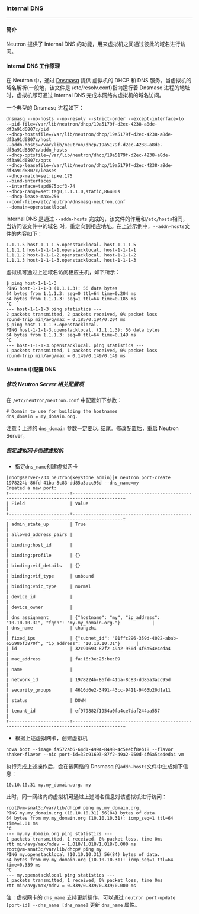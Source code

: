### Internal DNS

---

#### 简介

 Neutron 提供了 Internal DNS 的功能，用来虚拟机之间通过彼此的域名进行访问。

#### Internal DNS 工作原理

 在 Neutron 中，通过 [Dnsmasq](http://www.thekelleys.org.uk/dnsmasq/docs/dnsmasq-man.html) 提供
虚拟机的 DHCP 和 DNS 服务。当虚拟机的域名解析(一般地，该文件是 /etc/resolv.conf)指向运行着 Dnsmasq 
进程的地址时，虚拟机即可通过 Internal DNS 完成本网络内虚拟机的域名访问。

 一个典型的 Dnsmasq 进程如下：

```
dnsmasq --no-hosts --no-resolv --strict-order --except-interface=lo 
--pid-file=/var/lib/neutron/dhcp/19a5179f-d2ec-4238-a8de-df3a91d6807c/pid
--dhcp-hostsfile=/var/lib/neutron/dhcp/19a5179f-d2ec-4238-a8de-df3a91d6807c/host
--addn-hosts=/var/lib/neutron/dhcp/19a5179f-d2ec-4238-a8de-df3a91d6807c/addn_hosts
--dhcp-optsfile=/var/lib/neutron/dhcp/19a5179f-d2ec-4238-a8de-df3a91d6807c/opts
--dhcp-leasefile=/var/lib/neutron/dhcp/19a5179f-d2ec-4238-a8de-df3a91d6807c/leases
--dhcp-match=set:ipxe,175
--bind-interfaces
--interface=tapd675bcf3-74
--dhcp-range=set:tag0,1.1.1.0,static,86400s
--dhcp-lease-max=256
--conf-file=/etc/neutron/dnsmasq-neutron.conf
--domain=openstacklocal
```

Internal DNS 是通过 `--addn-hosts` 完成的，该文件的作用和`/etc/hosts`相同，当访问该文件中的域名
时，重定向到相应地址。在上述示例中，`--addn-hosts`文件的内容如下：

```
1.1.1.5	host-1-1-1-5.openstacklocal. host-1-1-1-5
1.1.1.1	host-1-1-1-1.openstacklocal. host-1-1-1-1
1.1.1.2	host-1-1-1-2.openstacklocal. host-1-1-1-2
1.1.1.3	host-1-1-1-3.openstacklocal. host-1-1-1-3
```

虚拟机可通过上述域名访问相应主机，如下所示：

```
$ ping host-1-1-1-3
PING host-1-1-1-3 (1.1.1.3): 56 data bytes
64 bytes from 1.1.1.3: seq=0 ttl=64 time=0.204 ms
64 bytes from 1.1.1.3: seq=1 ttl=64 time=0.185 ms
^C
--- host-1-1-1-3 ping statistics ---
2 packets transmitted, 2 packets received, 0% packet loss
round-trip min/avg/max = 0.185/0.194/0.204 ms
$ ping host-1-1-1-3.openstacklocal.
PING host-1-1-1-3.openstacklocal. (1.1.1.3): 56 data bytes
64 bytes from 1.1.1.3: seq=0 ttl=64 time=0.149 ms
^C
--- host-1-1-1-3.openstacklocal. ping statistics ---
1 packets transmitted, 1 packets received, 0% packet loss
round-trip min/avg/max = 0.149/0.149/0.149 ms
```

#### Neutron 中配置 DNS

##### 修改 Neutron Server 相关配置项

在 `/etc/neutron/neutron.conf` 中配置如下参数：
```
# Domain to use for building the hostnames
dns_domain = my_domain.org.
```

注意：上述的 `dns_domain` 参数一定要以`.`结尾。修改配置后，重启 Neutron Server。

##### 指定虚拟网卡创建虚拟机

 - 指定`dns_name`创建虚拟网卡
```
[root@server-233 neutron(keystone_admin)]# neutron port-create 1978224b-86fd-41ba-8c83-dd85a3acc95d --dns_name=my
Created a new port:
+-----------------------+-----------------------------------------------------------------------------------------+
| Field                 | Value                                                                                   |
+-----------------------+-----------------------------------------------------------------------------------------+
| admin_state_up        | True                                                                                    |
| allowed_address_pairs |                                                                                         |
| binding:host_id       |                                                                                         |
| binding:profile       | {}                                                                                      |
| binding:vif_details   | {}                                                                                      |
| binding:vif_type      | unbound                                                                                 |
| binding:vnic_type     | normal                                                                                  |
| device_id             |                                                                                         |
| device_owner          |                                                                                         |
| dns_assignment        | {"hostname": "my", "ip_address": "10.10.10.31", "fqdn": "my.my_domain.org."}            |
| dns_name              | changzhi                                                                                |
| fixed_ips             | {"subnet_id": "01ffc296-359d-4022-abab-e56986f3870f", "ip_address": "10.10.10.31"}      |
| id                    | 32c91693-87f2-49a2-950d-4f6a54e4eda4                                                    |
| mac_address           | fa:16:3e:25:be:09                                                                       |
| name                  |                                                                                         |
| network_id            | 1978224b-86fd-41ba-8c83-dd85a3acc95d                                                    |
| security_groups       | 4616d6e2-3491-43cc-9411-9463b20d1a11                                                    |
| status                | DOWN                                                                                    |
| tenant_id             | ef979882f1954a0fa4ce7daf244aa557                                                        |
+-----------------------+-----------------------------------------------------------------------------------------+
```
 - 根据上述虚拟网卡，创建虚拟机
```
nova boot --image fa572ab6-64d1-4994-8498-4c5eebf8eb18 --flavor shaker-flavor --nic port-id=32c91693-87f2-49a2-950d-4f6a54e4eda4 vm
```

执行完成上述操作后，会在该网络的 Dnsmasq 的`addn-hosts`文件中生成如下信息：
```
10.10.10.31	my.my_domain.org. my
```
此时，同一网络内的虚拟机可通过上述域名信息对该虚拟机进行访问：
```
root@vm-snat3:/var/lib/dhcp# ping my.my_domain.org.
PING my.my_domain.org (10.10.10.31) 56(84) bytes of data.
64 bytes from my.my_domain.org (10.10.10.31): icmp_seq=1 ttl=64 time=1.01 ms
^C
--- my.my_domain.org ping statistics ---
1 packets transmitted, 1 received, 0% packet loss, time 0ms
rtt min/avg/max/mdev = 1.018/1.018/1.018/0.000 ms
root@vm-snat3:/var/lib/dhcp# ping my
PING my.openstacklocal (10.10.10.31) 56(84) bytes of data.
64 bytes from my.my_domain.org (10.10.10.31): icmp_seq=1 ttl=64 time=0.339 ms
^C
--- my.openstacklocal ping statistics ---
1 packets transmitted, 1 received, 0% packet loss, time 0ms
rtt min/avg/max/mdev = 0.339/0.339/0.339/0.000 ms
```
注：虚拟网卡的 `dns_name` 支持更新操作，可以通过 `neutron port-update [port-id] --dns_name [dns_name]`
更新 `dns_name` 属性。
